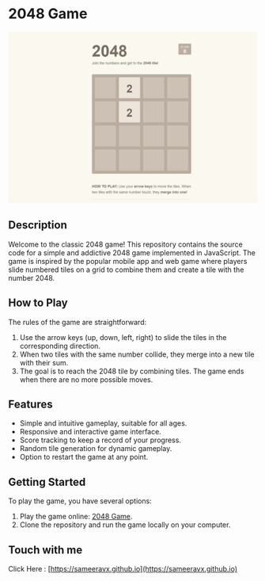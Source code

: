 # 2048 Game

![2048 Game Screenshot](images/screenshot-2048.png)

## Description

Welcome to the classic 2048 game! This repository contains the source code for a simple and addictive 2048 game implemented in JavaScript. The game is inspired by the popular mobile app and web game where players slide numbered tiles on a grid to combine them and create a tile with the number 2048.

## How to Play

The rules of the game are straightforward:

1. Use the arrow keys (up, down, left, right) to slide the tiles in the corresponding direction.
2. When two tiles with the same number collide, they merge into a new tile with their sum.
3. The goal is to reach the 2048 tile by combining tiles. The game ends when there are no more possible moves.

## Features

- Simple and intuitive gameplay, suitable for all ages.
- Responsive and interactive game interface.
- Score tracking to keep a record of your progress.
- Random tile generation for dynamic gameplay.
- Option to restart the game at any point.

## Getting Started

To play the game, you have several options:

1. Play the game online: [2048 Game](https://sameeravx.github.io/2048).
2. Clone the repository and run the game locally on your computer.

## Touch with me
Click Here : [https://sameeravx.github.io](https://sameeravx.github.io)
